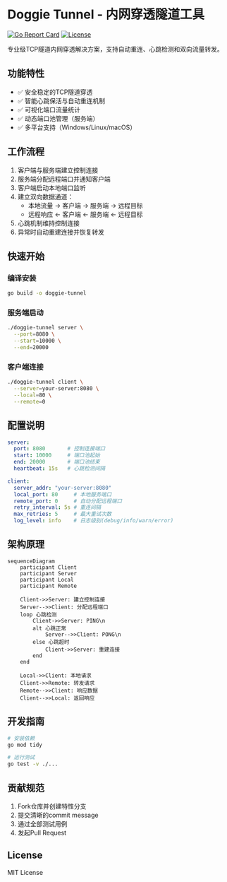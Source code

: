 # Doggie Tunnel - 内网穿透隧道工具

[![Go Report Card](https://goreportcard.com/badge/github.com/digitalrusher/doggie-tunnel)](https://goreportcard.com/report/github.com/digitalrusher/doggie-tunnel)
[![License](https://img.shields.io/badge/license-MIT-blue.svg)](https://opensource.org/licenses/MIT)

专业级TCP隧道内网穿透解决方案，支持自动重连、心跳检测和双向流量转发。

## 功能特性

- ✅ 安全稳定的TCP隧道穿透
- ✅ 智能心跳保活与自动重连机制
- ✅ 可视化端口流量统计
- ✅ 动态端口池管理（服务端）
- ✅ 多平台支持（Windows/Linux/macOS）

## 工作流程
1. 客户端与服务端建立控制连接
2. 服务端分配远程端口并通知客户端
3. 客户端启动本地端口监听
4. 建立双向数据通道：
   - 本地流量 → 客户端 → 服务端 → 远程目标
   - 远程响应 ← 客户端 ← 服务端 ← 远程目标
5. 心跳机制维持控制连接
6. 异常时自动重建连接并恢复转发

## 快速开始

### 编译安装
```bash
go build -o doggie-tunnel
```

### 服务端启动
```bash
./doggie-tunnel server \
  --port=8080 \
  --start=10000 \
  --end=20000
```

### 客户端连接
```bash
./doggie-tunnel client \
  --server=your-server:8080 \
  --local=80 \
  --remote=0
```

## 配置说明
```yaml
server:
  port: 8080       # 控制连接端口
  start: 10000     # 端口池起始
  end: 20000       # 端口池结束
  heartbeat: 15s   # 心跳检测间隔

client:
  server_addr: "your-server:8080"
  local_port: 80     # 本地服务端口
  remote_port: 0     # 自动分配远程端口
  retry_interval: 5s # 重连间隔
  max_retries: 5     # 最大重试次数
  log_level: info    # 日志级别(debug/info/warn/error)
```

## 架构原理
```mermaid
sequenceDiagram
    participant Client
    participant Server
    participant Local
    participant Remote

    Client->>Server: 建立控制连接
    Server-->>Client: 分配远程端口
    loop 心跳检测
        Client->>Server: PING\n
        alt 心跳正常
            Server-->>Client: PONG\n
        else 心跳超时
            Client->>Server: 重建连接
        end
    end

    Local->>Client: 本地请求
    Client->>Remote: 转发请求
    Remote-->>Client: 响应数据
    Client-->>Local: 返回响应
```

## 开发指南
```bash
# 安装依赖
go mod tidy

# 运行测试
go test -v ./...
```

## 贡献规范
1. Fork仓库并创建特性分支
2. 提交清晰的commit message
3. 通过全部测试用例
4. 发起Pull Request

## License
MIT License